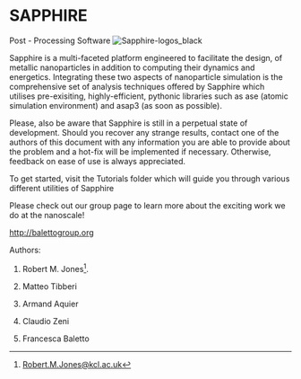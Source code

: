 # SAPPHIRE
Post - Processing Software
![Sapphire-logos_black](https://user-images.githubusercontent.com/52043020/154812758-c0184aa5-c2d0-4b5c-b23f-5955221d1d79.png)

Sapphire is a multi-faceted platform engineered to facilitate the design, of metallic nanoparticles in addition to computing their dynamics and energetics. Integrating these two aspects of nanoparticle simulation is the comprehensive set of analysis techniques offered by Sapphire which utilises pre-exisiting, highly-efficient, pythonic libraries such as ase (atomic simulation environment) and asap3 (as soon as possible).

Please, also be aware that Sapphire is still in a perpetual state of development. Should you recover any strange results, contact one of the authors of this document with any information you are able to provide about the problem and a hot-fix will be implemented if necessary. Otherwise, feedback on ease of use is always appreciated.

To get started, visit the Tutorials folder which will guide you through various different utilities of Sapphire 

Please check out our group page to learn more about the exciting work we do at the nanoscale! 

http://balettogroup.org

Authors:

1. Robert M. Jones[^1].

2. Matteo Tibberi

3. Armand Aquier

4. Claudio Zeni

5. Francesca Baletto

[^1]: Robert.M.Jones@kcl.ac.uk

